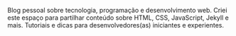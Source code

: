 Blog pessoal sobre tecnologia, programação e desenvolvimento web. Criei este espaço para partilhar conteúdo sobre HTML, CSS, JavaScript, Jekyll e mais. Tutoriais e dicas para desenvolvedores(as) iniciantes e experientes.
